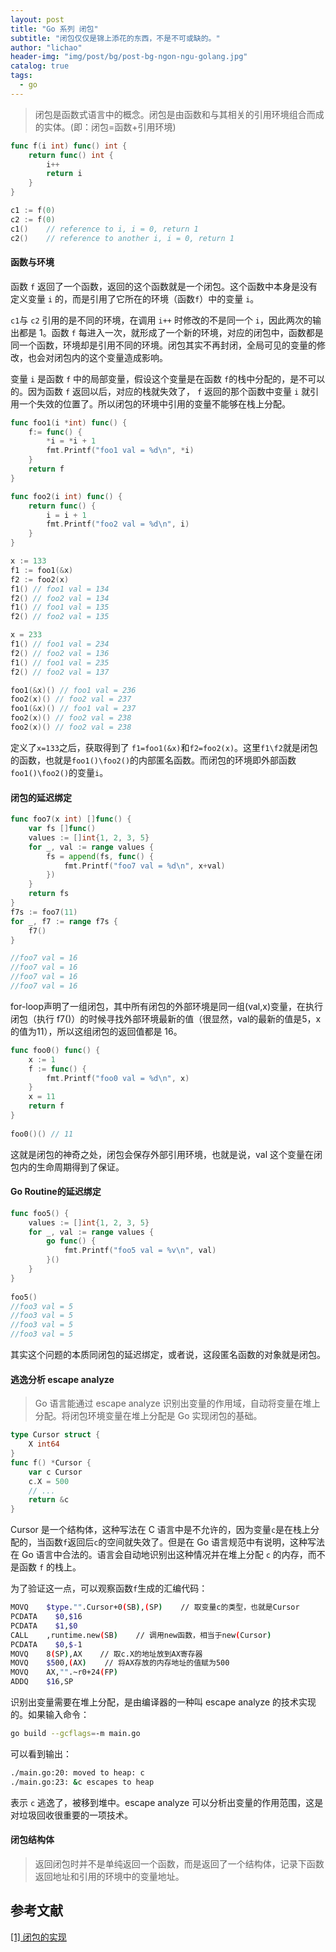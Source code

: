 ```yaml
---
layout: post
title: "Go 系列 闭包"
subtitle: "闭包仅仅是锦上添花的东西，不是不可或缺的。"
author: "lichao"
header-img: "img/post/bg/post-bg-ngon-ngu-golang.jpg"
catalog: true
tags:
  - go
---
```


> 闭包是函数式语言中的概念。闭包是由函数和与其相关的引用环境组合而成的实体。(即：闭包=函数+引用环境)          


```go
func f(i int) func() int {
    return func() int {
        i++
        return i
    }
}

c1 := f(0)
c2 := f(0)
c1()    // reference to i, i = 0, return 1
c2()    // reference to another i, i = 0, return 1
```

#### 函数与环境

函数 ```f``` 返回了一个函数，返回的这个函数就是一个闭包。这个函数中本身是没有定义变量 ```i``` 的，而是引用了它所在的环境（函数```f```）中的变量 ```i```。


```c1```与 ```c2``` 引用的是不同的环境，在调用 ```i++``` 时修改的不是同一个 ```i```，因此两次的输出都是 1。函数 ```f``` 每进入一次，就形成了一个新的环境，对应的闭包中，函数都是同一个函数，环境却是引用不同的环境。闭包其实不再封闭，全局可见的变量的修改，也会对闭包内的这个变量造成影响。

变量 ```i``` 是函数 ```f``` 中的局部变量，假设这个变量是在函数 ```f```的栈中分配的，是不可以的。因为函数 ```f``` 返回以后，对应的栈就失效了， ```f``` 返回的那个函数中变量 ```i``` 就引用一个失效的位置了。所以闭包的环境中引用的变量不能够在栈上分配。

```go
func foo1(i *int) func() {
	f:= func() {
		*i = *i + 1
		fmt.Printf("foo1 val = %d\n", *i)
	}
	return f
}

func foo2(i int) func() {
	return func() {
		i = i + 1
		fmt.Printf("foo2 val = %d\n", i)
	}
}

x := 133
f1 := foo1(&x)
f2 := foo2(x)
f1() // foo1 val = 134
f2() // foo2 val = 134
f1() // foo1 val = 135
f2() // foo2 val = 135

x = 233
f1() // foo1 val = 234
f2() // foo2 val = 136
f1() // foo1 val = 235
f2() // foo2 val = 137

foo1(&x)() // foo1 val = 236
foo2(x)() // foo2 val = 237
foo1(&x)() // foo1 val = 237
foo2(x)() // foo2 val = 238
foo2(x)() // foo2 val = 238
```

定义了```x=133```之后，获取得到了 ```f1=foo1(&x)```和```f2=foo2(x)```。这里```f1\f2```就是闭包的函数，也就是```foo1()\foo2()```的内部匿名函数。而闭包的环境即外部函数```foo1()\foo2()```的变量```i```。

#### 闭包的延迟绑定

```go
func foo7(x int) []func() {
    var fs []func()
    values := []int{1, 2, 3, 5}
    for _, val := range values {
        fs = append(fs, func() {
            fmt.Printf("foo7 val = %d\n", x+val)
        })
    }
    return fs
}
f7s := foo7(11)
for _, f7 := range f7s {
    f7()
}

//foo7 val = 16
//foo7 val = 16
//foo7 val = 16
//foo7 val = 16
```
for-loop声明了一组闭包，其中所有闭包的外部环境是同一组(val,x)变量，在执行闭包（执行 f7()）的时候寻找外部环境最新的值（很显然，val的最新的值是5，x的值为11），所以这组闭包的返回值都是 16。

```go
func foo0() func() {
    x := 1
    f := func() {
        fmt.Printf("foo0 val = %d\n", x)
    }
    x = 11
    return f
}
​
foo0()() // 11
```

这就是闭包的神奇之处，闭包会保存外部引用环境，也就是说，val 这个变量在闭包内的生命周期得到了保证。

#### Go Routine的延迟绑定

```go
func foo5() {
    values := []int{1, 2, 3, 5}
    for _, val := range values {
        go func() {
            fmt.Printf("foo5 val = %v\n", val)
        }()
    }
}
​
foo5()
//foo3 val = 5
//foo3 val = 5
//foo3 val = 5
//foo3 val = 5
```

其实这个问题的本质同闭包的延迟绑定，或者说，这段匿名函数的对象就是闭包。

#### 逃逸分析 escape analyze

> Go 语言能通过 escape analyze 识别出变量的作用域，自动将变量在堆上分配。将闭包环境变量在堆上分配是 Go 实现闭包的基础。

```go
type Cursor struct {
	X int64
} 
func f() *Cursor {
    var c Cursor
    c.X = 500
    // ...
    return &c
}
```
Cursor 是一个结构体，这种写法在 C 语言中是不允许的，因为变量```c```是在栈上分配的，当函数```f```返回后```c```的空间就失效了。但是在 Go 语言规范中有说明，这种写法在 Go 语言中合法的。语言会自动地识别出这种情况并在堆上分配 ```c``` 的内存，而不是函数 ```f``` 的栈上。

为了验证这一点，可以观察函数```f```生成的汇编代码：

```bash
MOVQ    $type."".Cursor+0(SB),(SP)    // 取变量c的类型，也就是Cursor
PCDATA    $0,$16
PCDATA    $1,$0
CALL    ,runtime.new(SB)    // 调用new函数，相当于new(Cursor)
PCDATA    $0,$-1
MOVQ    8(SP),AX    // 取c.X的地址放到AX寄存器
MOVQ    $500,(AX)    // 将AX存放的内存地址的值赋为500
MOVQ    AX,"".~r0+24(FP)
ADDQ    $16,SP
```

识别出变量需要在堆上分配，是由编译器的一种叫 escape analyze 的技术实现的。如果输入命令：

```bash
go build --gcflags=-m main.go
```
可以看到输出：

```bash
./main.go:20: moved to heap: c
./main.go:23: &c escapes to heap
```

表示 ```c``` 逃逸了，被移到堆中。escape analyze 可以分析出变量的作用范围，这是对垃圾回收很重要的一项技术。

#### 闭包结构体
> 返回闭包时并不是单纯返回一个函数，而是返回了一个结构体，记录下函数返回地址和引用的环境中的变量地址。


## 参考文献
[[1] 闭包的实现](https://tiancaiamao.gitbooks.io/go-internals/content/zh/03.6.html)